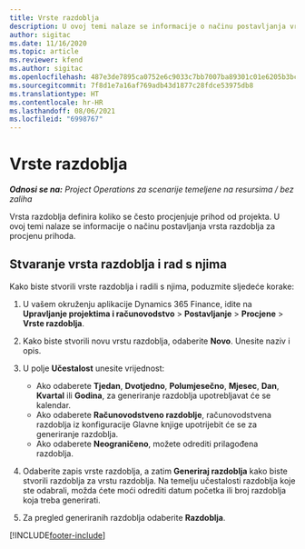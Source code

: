 ```yaml
---
title: Vrste razdoblja
description: U ovoj temi nalaze se informacije o načinu postavljanja vrsta razdoblja za procjenu prihoda.
author: sigitac
ms.date: 11/16/2020
ms.topic: article
ms.reviewer: kfend
ms.author: sigitac
ms.openlocfilehash: 487e3de7895ca0752e6c9033c7bb7007ba89301c01e6205b3bc8a7d750724bc9
ms.sourcegitcommit: 7f8d1e7a16af769adb43d1877c28fdce53975db8
ms.translationtype: HT
ms.contentlocale: hr-HR
ms.lasthandoff: 08/06/2021
ms.locfileid: "6998767"
---
```

# <a name="period-types"></a>Vrste razdoblja

_**Odnosi se na:** Project Operations za scenarije temeljene na resursima / bez zaliha_

Vrsta razdoblja definira koliko se često procjenjuje prihod od projekta. U ovoj temi nalaze se informacije o načinu postavljanja vrsta razdoblja za procjenu prihoda. 

## <a name="create-and-work-with-period-types"></a>Stvaranje vrsta razdoblja i rad s njima
Kako biste stvorili vrste razdoblja i radili s njima, poduzmite sljedeće korake:

1. U vašem okruženju aplikacije Dynamics 365 Finance, idite na **Upravljanje projektima i računovodstvo** > **Postavljanje** > **Procjene** > **Vrste razdoblja**.
2. Kako biste stvorili novu vrstu razdoblja, odaberite **Novo**. Unesite naziv i opis.
3. U polje **Učestalost** unesite vrijednost:

    - Ako odaberete **Tjedan**, **Dvotjedno**, **Polumjesečno**, **Mjesec**, **Dan**, **Kvartal** ili **Godina**, za generiranje razdoblja upotrebljavat će se kalendar. 
    - Ako odaberete **Računovodstveno razdoblje**, računovodstvena razdoblja iz konfiguracije Glavne knjige upotrijebit će se za generiranje razdoblja.
    - Ako odaberete **Neograničeno**, možete odrediti prilagođena razdoblja.
4. Odaberite zapis vrste razdoblja, a zatim **Generiraj razdoblja** kako biste stvorili razdoblja za vrstu razdoblja. Na temelju učestalosti razdoblja koje ste odabrali, možda ćete moći odrediti datum početka ili broj razdoblja koja treba generirati.
5. Za pregled generiranih razdoblja odaberite **Razdoblja**.



[!INCLUDE[footer-include](../includes/footer-banner.md)]